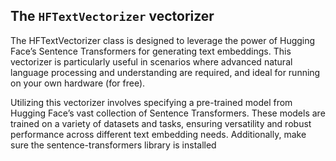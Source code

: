 





## The `HFTextVectorizer` vectorizer
The HFTextVectorizer class is designed to leverage the power of Hugging Face’s Sentence Transformers for generating text embeddings. This vectorizer is particularly useful in scenarios where advanced natural language processing and understanding are required, and ideal for running on your own hardware (for free).

Utilizing this vectorizer involves specifying a pre-trained model from Hugging Face’s vast collection of Sentence Transformers. These models are trained on a variety of datasets and tasks, ensuring versatility and robust performance across different text embedding needs. Additionally, make sure the sentence-transformers library is installed